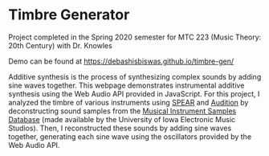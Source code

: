 # Timbre Generator

Project completed in the Spring 2020 semester for MTC 223 (Music Theory: 20th Century) with Dr. Knowles

Demo can be found at https://debashisbiswas.github.io/timbre-gen/

Additive synthesis is the process of synthesizing complex sounds by adding sine waves together. This webpage demonstrates instrumental additive synthesis using the Web Audio API provided in JavaScript. For this project, I analyzed the timbre of various instruments using [SPEAR](http://www.klingbeil.com/spear/) and [Audition](https://www.adobe.com/products/audition.html) by deconstructing sound samples from the [Musical Instrument Samples Database](http://theremin.music.uiowa.edu/MIS.html) (made available by the University of Iowa Electronic Music Studios). Then, I reconstructed these sounds by adding sine waves together, generating each sine wave using the oscillators provided by the Web Audio API.